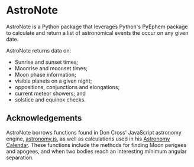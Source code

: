 # AstroNote

AstroNote is a Python package that leverages Python's PyEphem package to
calculate and return a list of astronomical events the occur on any given date.

AstroNote returns data on:

- Sunrise and sunset times;
- Moonrise and moonset times;
- Moon phase information;
- visible planets on a given night;
- oppositions, conjunctions and elongations;
- current meteor showers; and
- solstice and equinox checks.


## Acknowledgements

AstroNote borrows functions found in Don Cross' JavaScript astronomy engine,
[astronomy.js](http://cosinekitty.com/astronomy.js), as well as calculations
used in his [Astronomy Calendar](http://cosinekitty.com/astro_calendar.html).
These functions include the methods for finding Moon perigees and apogees, and
when two bodies reach an interesting minimum angular separation.
